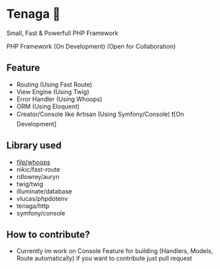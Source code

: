 # Tenaga 💪
Small, Fast & Powerfull PHP Framework  

PHP Framework (On Development) (Open for Collaboration)

## Feature
- Routing (Using Fast Route)
- View Engine (Using Twig)
- Error Handler (Using Whoops)
- ORM (Using Eloquent)
- Creator/Console like Artisan (Using Symfony/Console) ❗[On Development]

## Library used
- [filp/whoops](https://github.com/filp/whoops)
- nikic/fast-route
- rdlowrey/auryn
- twig/twig
- illuminate/database
- vlucas/phpdotenv
- tenaga/http
- symfony/console

## How to contribute?
- Currently im work on Console Feature for building (Handlers, Models, Route automatically) if you want to contribute just pull request